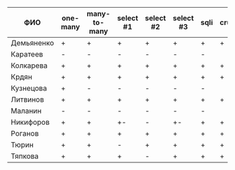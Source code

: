 | **ФИО**    | one-many | many-to-many | select #1 | select #2 | select #3 | sqli | crud | er_schema | deploy | indexes |
|------------|----------|--------------|-----------|-----------|-----------|------|------|-----------|--------|---------|
| Демьяненко | +        | +            | +         | +         | +         | +    | +    | +         | +      | +       |
| Каратеев   | -        | -            | -         | -         | -         | -    |      | +         |        |         |
| Колкарева  | +        | +            | +         | +         | +         | +    | +    | +         | +      |         |
| Крдян      | +        | +            | +         | +         | +         | +    | +    | +         | +      |         |
| Кузнецова  | +        | -            | -         | -         | -         | -    |      | +         |        |         |
| Литвинов   | +        | +            | +         | +         | +         | +    | +    | +         | +      | +       |
| Маланин    | -        | -            | -         | -         | -         | -    |      | +         |        |         |
| Никифоров  | +        | +            | +-        | -         | +-        | +    | +    | +         | +      | +       |
| Роганов    | +        | +            | +         | +         | +         | +    | +    | +         | +      |         |
| Тюрин      | +        | +            | -         | +         | +         | +    | +    | +         | +      | +       |
| Тяпкова    | +        | +            | +         | -         | +         | +    | +    | +         | +      | +       |

